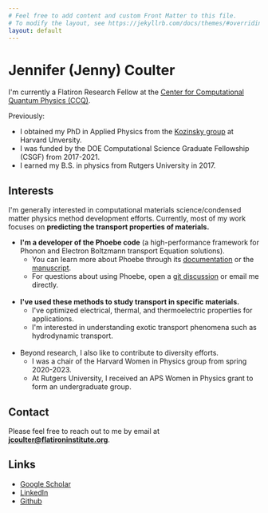 ```yaml
---
# Feel free to add content and custom Front Matter to this file.
# To modify the layout, see https://jekyllrb.com/docs/themes/#overriding-theme-defaults
layout: default
---
```


# Jennifer (Jenny) Coulter

I'm currently a Flatiron Research Fellow at the [Center for Computational Quantum Physics (CCQ)](https://www.simonsfoundation.org/flatiron/center-for-computational-quantum-physics/).

Previously:
 * I obtained my PhD in Applied Physics from the [Kozinsky group](https://mir.g.harvard.edu/) at Harvard Unversity.
 * I was funded by the DOE Computational Science Graduate Fellowship (CSGF) from 2017-2021.
 * I earned my B.S. in physics from Rutgers University in 2017.

## Interests
I'm generally interested in computational materials science/condensed matter physics method development efforts.
Currently, most of my work focuses on **predicting the transport properties of materials.**

* **I'm a developer of the Phoebe code** (a high-performance framework for Phonon and Electron Boltzmann transport Equation solutions).
  * You can learn more about Phoebe through its [documentation](https://phoebe.readthedocs.io/en/develop/introduction.html) or the [manuscript](https://dx.doi.org/10.1088/2515-7639/ac86f6).
  * For questions about using Phoebe, open a [git discussion](https://github.com/mir-group/phoebe/discussions) or email me directly. 
<br/><br/>
* **I've used these methods to study transport in specific materials.**
  * I've optimized electrical, thermal, and thermoelectric properties for applications.
  * I'm interested in understanding exotic transport phenomena such as hydrodynamic transport.
<br/><br/>
* Beyond research, I also like to contribute to diversity efforts.
  * I was a chair of the Harvard Women in Physics group from spring 2020-2023.
  * At Rutgers University, I received an APS Women in Physics grant to form an undergraduate group.

## Contact
Please feel free to reach out to me by email at **jcoulter@flatironinstitute.org**.

## Links
* [Google Scholar](https://scholar.google.com/citations?hl=en&user=4-QTKr4AAAAJ)
* [LinkedIn](https://www.linkedin.com/in/jenny-coulter-0945b7105/)
* [Github](https://github.com/jcoulter12)

